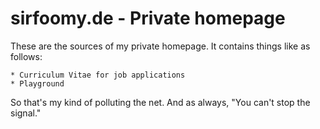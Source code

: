 sirfoomy.de - Private homepage
==============================

These are the sources of my private homepage.
It contains things like as follows:

    * Curriculum Vitae for job applications
    * Playground 

So that's my kind of polluting the net.
And as always, "You can't stop the signal."